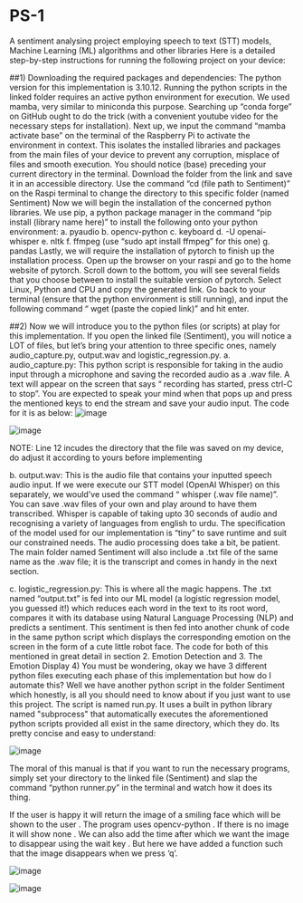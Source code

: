 # PS-1
A sentiment analysing project employing speech to text (STT) models, Machine Learning (ML) algorithms and other libraries
Here is a detailed step-by-step instructions for running the following project on your device:

##1) Downloading the required packages and dependencies:
The python version for this implementation is 3.10.12. Running the python scripts in the
linked folder requires an active python environment for execution. We used mamba, very
similar to miniconda this purpose. Searching up “conda forge” on GitHub ought to do the
trick (with a convenient youtube video for the necessary steps for installation).
Next up, we input the command “mamba activate base” on the terminal of the Raspberry
Pi to activate the environment in context. This isolates the installed libraries and
packages from the main files of your device to prevent any corruption, misplace of files
and smooth execution. You should notice (base) preceding your current directory in the
terminal. Download the folder from the link and save it in an accessible directory. Use the
command “cd (file path to Sentiment)” on the Raspi terminal to change the directory to
this specific folder (named Sentiment)
Now we will begin the installation of the concerned python libraries. We use pip, a
python package manager in the command “pip install (library name here)” to install the
following onto your python environment:
a. pyaudio
b. opencv-python
c. keyboard
d. -U openai-whisper
e. nltk
f. ffmpeg (use “sudo apt install ffmpeg” for this one)
g. pandas
Lastly, we will require the installation of pytorch to finish up the installation process.
Open up the browser on your raspi and go to the home website of pytorch. Scroll down
to the bottom, you will see several fields that you choose between to install the suitable
version of pytorch. Select Linux, Python and CPU and copy the generated link.
Go back to your terminal (ensure that the python environment is still running), and input
the following command “ wget (paste the copied link)” and hit enter.

##2) Now we will introduce you to the python files (or scripts) at play for this implementation.
If you open the linked file (Sentiment), you will notice a LOT of files, but let’s bring your
attention to three specific ones, namely audio_capture.py, output.wav and
logistic_regression.py.
a. audio_capture.py: This python script is responsible for taking in the audio input
through a microphone and saving the recorded audio as a .wav file. A text will appear on
the screen that says “ recording has started, press ctrl-C to stop”. You are expected to speak your mind when that pops up and press the mentioned keys to end the stream
and save your audio input. The code for it is as below:
![image](https://github.com/Shooooooonak/PS-1/assets/137979966/895db62c-8ab1-42a1-9ecf-f35fd10a522c)

![image](https://github.com/Shooooooonak/PS-1/assets/137979966/f1f405e6-238f-47f1-a5e3-99f82ba53887)

NOTE: Line 12 incudes the directory that the file was saved on my device, do adjust it
according to yours before implementing

b. output.wav: This is the audio file that contains your inputted speech audio input. If we
were execute our STT model (OpenAI Whisper) on this separately, we would’ve used the
command “ whisper (.wav file name)”. You can save .wav files of your own and play
around to have them transcribed. Whisper is capable of taking upto 30 seconds of audio
and recognising a variety of languages from english to urdu. The specification of the
model used for our implementation is “tiny” to save runtime and suit our constrained
needs. The audio processing does take a bit, be patient. The main folder named
Sentiment will also include a .txt file of the same name as the .wav file; it is the
transcript and comes in handy in the next section.

c. logistic_regression.py: This is where all the magic happens. The .txt named
“output.txt” is fed into our ML model (a logistic regression model, you guessed it!) which
reduces each word in the text to its root word, compares it with its database using
Natural Language Processing (NLP) and predicts a sentiment. This sentiment is then fed
into another chunk of code in the same python script which displays the corresponding
emotion on the screen in the form of a cute little robot face. The code for both of this
mentioned in great detail in section 2. Emotion Detection and 3. The Emotion Display
4) You must be wondering, okay we have 3 different python files executing each phase of
this implementation but how do I automate this? Well we have another python script in
the folder Sentiment which honestly, is all you should need to know about if you just want
to use this project. The script is named run.py. It uses a built in python library named
"subprocess" that automatically executes the aforementioned python scripts provided all
exist in the same directory, which they do. Its pretty concise and easy to understand:

![image](https://github.com/Shooooooonak/PS-1/assets/137979966/54daa26a-cd4d-4deb-a34d-bc052abea361)


The moral of this manual is that if you want to run the necessary programs, simply set
your directory to the linked file (Sentiment) and slap the command “python runner.py” in the
terminal and watch how it does its thing.

If the user is happy it will return the image of a smiling face which will be shown to the user .
The program uses opencv-python . If there is no image it will show none . We can also add the
time after which we want the image to disappear using the wait key . But here we have added a
function such that the image disappears when we press ‘q’. 

![image](https://github.com/Shooooooonak/PS-1/assets/137979966/b251f10c-a169-4728-8c8f-c0feca31fe91)

![image](https://github.com/Shooooooonak/PS-1/assets/137979966/f4900b2d-c594-4317-a5da-f6a43338e5f3)



